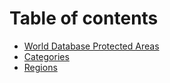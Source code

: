 # Table of contents

* [World Database Protected Areas](README.md)
* [Categories](categories.md)
* [Regions](regions.md)